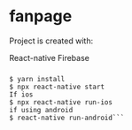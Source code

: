 # fanpage

Project is created with:

React-native
Firebase

###
```$ cd ./FanPage
$ yarn install 
$ npx react-native start
If ios
$ npx react-native run-ios
if using android  
$ react-native run-android```
